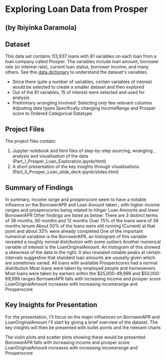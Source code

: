 # Exploring Loan Data from Prosper
## (by Ibiyinka Daramola)


## Dataset

This data set contains 113,937 loans with 81 variables on each loan from a loan company called Prosper. The variables include loan amount, borrower rate (or interest rate), current loan status, borrower income, and many others. See this [data dictionary](https://docs.google.com/spreadsheets/d/1gDyi_L4UvIrLTEC6Wri5nbaMmkGmLQBk-Yx3z0XDEtI/edit#gid=0) to understand the dataset's variables.

- Since there quite a number of variables, certain variables of interest would be selected to create a smaller dataset and then explored
- Out of the 81 variables, 15 of interest were selected and used for analysis
- Preliminary wrangling involved: 
                Selecting only few relevant columns
                Adjusting data types
                Specifically changing IncomeRange and Prosper score to Ordered Categorical Datatype
## Project Files
The project files contain:
1) Jupyter notebook and html files of step-by-step sourcing, wrangling , analysis and visualisation of the data (Part_I_Prosper_Loan_Exploration.ipynb/html)
2) A short presentation of the key insights through visualisations (Part_II_Prosper_Loan_slide_deck.ipynb/slides.html)

## Summary of Findings

In summary, income range and prosperscore seem to have a notable influence on the BorrowerAPR and Loan Amount taken ; with higher income ranges and prosperscores being related to hihger Loan Amounts and lower BorrowerAPR
Other findings are listed as below:
There are 3 distinct terms of 36 months, 60 months and 12 months
Over 75% of the loans were of 36 months tenure
About 50% of the loans were still running (Current) at that point and about 33% were already completed
One of the important numerical variables is the BorrowerAPR, an histogram of this variable revealed a roughly normal distribution with some  outliers
Another numerical variable of interest is the LoanOriginalAmount. An histogram of this showed a skewness of the data to the right. It also revealed notable peaks at certain intervals suggestive that standard loan amounts are ususally given which are sometimes varied.
All loans with available Prosperscores had a normal distribution
Most loans were taken by employed people and homeowners
Most loans were taken by earners within the $25,000-49,999 and $50,000-69,999 ranges
BorrowerAPR falls with increasing income and prosper score
LoanOriginalAmount increases with increasing incomerange and Prosperscore

## Key Insights for Presentation

For the presentation, I'll focus on the major influences on BorrowerAPR and LoanOriginalAmount
I'll start by giving a brief overview of the dataset.
The key insights will then be presented with bullet points and the relevant charts

The violin plots and scatter plots showing these would be presented:
BorrowerAPR falls with increasing income and prosper score
LoanOriginalAmount increases with increasing incomerange and Prosperscore
